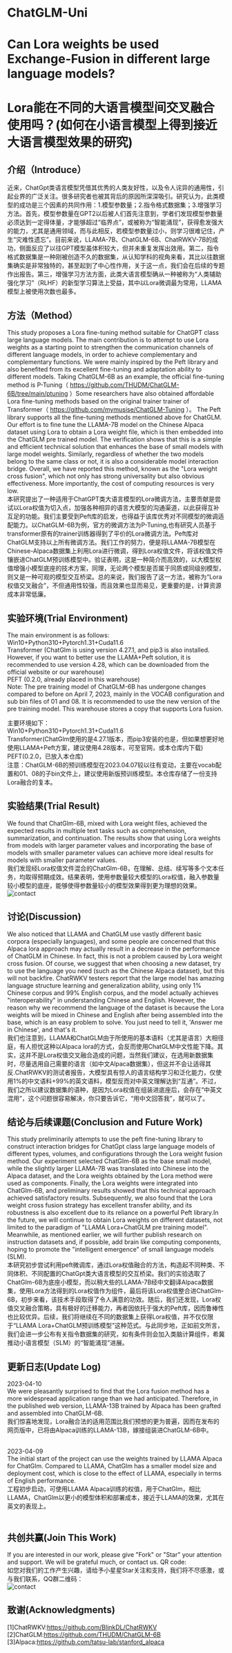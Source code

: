 # ChatGLM-Uni
# Can Lora weights be used Exchange-Fusion in different large language models?
# Lora能在不同的大语言模型间交叉融合使用吗？(如何在小语言模型上得到接近大语言模型效果的研究)

## 介绍（Introduce）
近来，ChatGpt类语言模型凭借其优秀的人类友好性，以及令人诧异的通用性，引起业界的广泛关注。很多研究者也被其背后的原因所深深吸引。研究认为，此类模型的成功是三个因素的共同作用：1.模型参数量；2.指令格式数据集；3.增强学习方法。首先，模型参数量在GPT2以后被人们首先注意到，学者们发现模型参数量必须达到一定得体量，才能够超过“临界点”，或被称为“智能涌现”，获得愈发强大的能力，尤其是通用领域，而与此相反，若模型参数量过小，则学习很难记住，产生“灾难性遗忘”。目前来说，LLAMA-7B、ChatGLM-6B、ChatRWKV-7B的成功，侧面反应了以往GPT模型虽体积较大，但并未重复发挥出效用。第二，指令格式数据集是一种刚被创造不久的数据集，从认知学科的视角来看，其比以往数据集确实是非常独特的，甚至起到了中心性作用，关于这一点，我们会在后续的专题作出报告。第三，增强学习方法方面，此类大语言模型确从一种被称为“人类辅助强化学习”（RLHF）的新型学习算法上受益，其中以Lora微调最为常用，LLAMA模型上被使用次数也最多。

## 方法（Method）
This study proposes a Lora fine-tuning method suitable for ChatGPT class large language models. The main contribution is to attempt to use Lora weights as a starting point to strengthen the communication channels of different language models, in order to achieve complementary and complementary functions. We were mainly inspired by the Peft library and also benefited from its excellent fine-tuning and adaptation ability to different models. Taking ChatGLM-6B as an example, the official fine-tuning method is P-Tuning（ https://github.com/THUDM/ChatGLM-6B/tree/main/ptuning ）Some researchers have also obtained affordable Lora fine-tuning methods based on the original trainer trainer of Transformer（ https://github.com/mymusise/ChatGLM-Tuning ）。 The Peft library supports all the fine-tuning methods mentioned above for ChatGLM. Our effort is to fine tune the LLAMA-7B model on the Chinese Alpaca dataset using Lora to obtain a Lora weight file, which is then embedded into the ChatGLM pre trained model. The verification shows that this is a simple and efficient technical solution that enhances the base of small models with large model weights. Similarly, regardless of whether the two models belong to the same class or not, it is also a considerable model interaction bridge. Overall, we have reported this method, known as the "Lora weight cross fusion", which not only has strong universality but also obvious effectiveness. More importantly, the cost of computing resources is very low.<br>
本研究提出了一种适用于ChatGPT类大语言模型的Lora微调方法，主要贡献是尝试以Lora权值为切入点，加强各种相异的语言大模型的沟通渠道，以此获得互补互足的功能。我们主要受到Peft库的启发，也得益于该库优秀对不同模型的微调适配能力。以ChatGLM-6B为例，官方的微调方法为P-Tuning,也有研究人员基于transformer原有的trainer训练器得到了平价的Lora微调方法。Peft库对ChatGLM支持以上所有微调方法。我们工作的努力，便是将LLAMA-7B模型在Chinese-Alpaca数据集上利用Lora进行微调，得到Lora权值文件，将该权值文件镶嵌进ChatGLM预训练模型中。验证表明，这是一种简介而高效的，以大模型权值增强小模型底座的技术方案，同理，无论两个模型是否属于同质或同级别模型，则又是一种可观的模型交互桥梁。总的来说，我们报告了这一方法，被称为“Lora权值交叉融合”，不但通用性较强，而且效果也显而易见，更重要的是，计算资源成本非常低廉。

## 实验环境(Trial Environment)
The main environment is as follows:<br>
Win10+Python310+Pytorch1.31+Cuda11.6<br>
Transformer (ChatGlm is using version 4.27.1, and pip3 is also installed. However, if you want to better use the LLAMA+Peft solution, it is recommended to use version 4.28, which can be downloaded from the official website or our warehouse)<br>
PEFT (0.2.0, already placed in this warehouse)<br>
Note: The pre training model of ChatGLM-6B has undergone changes compared to before on April 7, 2023, mainly in the VOCAB configuration and sub bin files of 01 and 08. It is recommended to use the new version of the pre training model. This warehouse stores a copy that supports Lora fusion.<br>

主要环境如下：<br>
Win10+Python310+Pytorch1.31+Cuda11.6<br>
Transformer(ChatGlm使用的是4.27.1版本，而pip3安装的也是，但如果想更好地使用LLAMA+Peft方案，建议使用4.28版本，可至官网，或本仓库内下载)<br>
PEFT(0.2.0，已放入本仓库)<br>
注意：ChatGLM-6B的预训练模型在2023.04.07较以往有变动，主要在vocab配置和01、08的子bin文件上，建议使用新版预训练模型。本仓库存储了一份支持Lora融合的复本。<br>

## 实验结果(Trial Result)
We found that ChatGlm-6B, mixed with Lora weight files, achieved the expected results in multiple text tasks such as comprehension, summarization, and continuation. The results show that using Lora weights from models with larger parameter values and incorporating the base of models with smaller parameter values can achieve more ideal results for models with smaller parameter values.<br>
我们发现经Lora权值文件混合的ChatGlm-6B，在理解、总结、续写等多个文本任务，均取得预期成效。结果表明，使用参数量较大模型的Lora权值，融入参数量较小模型的底座，能够使得参数量较小的模型效果得到更为理想的效果。<br>
![contact](resources/result.jpg)

## 讨论(Discussion)
We also noticed that LLAMA and ChatGLM use vastly different basic corpora (especially languages), and some people are concerned that this Alpaca lora approach may actually result in a decrease in the performance of ChatGLM in Chinese. In fact, this is not a problem caused by Lora weight cross fusion. Of course, we suggest that when choosing a new dataset, try to use the language you need (such as the Chinese Alpaca dataset), but this will not backfire. ChatRWKV testers report that the large model has amazing language structure learning and generalization ability, using only 1% Chinese corpus and 99% English corpus, and the model actually achieves "interoperability" in understanding Chinese and English. However, the reason why we recommend the language of the dataset is because the Lora weights will be mixed in Chinese and English after being assembled into the base, which is an easy problem to solve. You just need to tell it, 'Answer me in Chinese', and that's it.<br>
我们也注意到，LLAMA和ChatGLM由于所使用的基本语料（尤其是语言）大相径庭，有人担忧这种以Alpaca lora的方式，会反而使用ChatGLM中文性能下降。其实，这并不是Lora权值交叉融合造成的问题，当然我们建议，在选用新数据集时，尽量选用自己需要的语言（如中文Alpaca数据集），但这并不会让适得其反.ChatRWKV的测试者报告，大模型具有惊人的语言结构学习和泛化能力，仅使用1%的中文语料+99%的英文语料，模型反而对中英文理解达到“互通”。不过，我们之所以建议数据集的语种，是因为Lora权值在组装进底座后，会存在“中英文混用”，这个问题很容易解决，你只要告诉它，“用中文回答我”，就可以了。

## 结论与后续课题(Conclusion and Future Work)
This study preliminarily attempts to use the peft fine-tuning library to construct interaction bridges for ChatGpt class large language models of different types, volumes, and configurations through the Lora weight fusion method. Our experiment selected ChatGlm-6B as the base small model, while the slightly larger LLAMA-7B was translated into Chinese into the Alpaca dataset, and the Lora weights obtained by the Lora method were used as components. Finally, the Lora weights were integrated into ChatGlm-6B, and preliminary results showed that this technical approach achieved satisfactory results. Subsequently, we also found that the Lora weight cross fusion strategy has excellent transfer ability, and its robustness is also excellent due to its reliance on a powerful Peft library.In the future, we will continue to obtain Lora weights on different datasets, not limited to the paradigm of "LLAMA Lora+ChatGLM pre training model". Meanwhile, as mentioned earlier, we will further publish research on instruction datasets and, if possible, add brain like computing components, hoping to promote the "intelligent emergence" of small language models (SLM).<br>
本研究初步尝试利用peft微调库，通过Lora权值融合的方法，构造起不同种类、不同体积、不同配置的ChatGpt类大语言模型的交互桥梁。我们的实验选取了ChatGlm-6B为底座小模型，而以稍大些的LLAMA-7B经中文翻译Alpaca数据集，使用Lora方法得到的Lora权值作为组件，最后将该Lora权值整合进ChatGlm-6B，初步来看，该技术手段取得了令人满意的功效。随后，我们还发现，Lora权值交叉融合策略，具有极好的迁移能力，再者因依托于强大的Peft库，因而鲁棒性也比较优异。后续，我们将继续在不同的数据集上获得Lora权值，并不仅仅限于“LLAMA Lora+ChatGLM预训练模型”这种范式。与此同步地，正如前文所言，我们会进一步公布有关指令数据集的研究，如有条件则会加入类脑计算组件，希冀推动小语言模型（SLM）的“智能涌现”进展。

## 更新日志(Update Log)
2023-04-10<br>
We were pleasantly surprised to find that the Lora fusion method has a more widespread application range than we had anticipated. Therefore, in the published web version, LLAMA-13B trained by Alpaca has been grafted and assembled into ChatGLM-6B.<br>
我们惊喜地发现，Lora融合法的适用范围比我们预想的更为普遍，因而在发布的网页版中，已将由Alpaca训练的LLAMA-13B，嫁接组装进ChatGLM-6B中。<br><br>

2023-04-09<br>
The initial start of the project can use the weights trained by LLAMA Alpaca for ChatGlm. Compared to LLAMA, ChatGlm has a smaller model size and deployment cost, which is close to the effect of LLAMA, especially in terms of English performance.<br>
工程初步启动，可使用LLAMA Alpaca训练的权值，用于ChatGlm，相比LLAMA，ChatGlm以更小的模型体积和部署成本，接近于LLAMA的效果，尤其在英文的表现上。<br><br>

## 共创共赢(Join This Work)
If you are interested in our work, please give "Fork" or "Star" your attention and support. We will be grateful much, or contact us. QR code:<br>
如您对我们的工作产生兴趣，请给予小星星Star关注和支持，我们将不尽感激，或与我们联系，QQ群二维码：<br>
![contact](resources/QQgroup.jpg)


## 致谢(Acknowledgments)
[1]ChatRWKV:https://github.com/BlinkDL/ChatRWKV<br>
[2]ChatGLM:https://github.com/THUDM/ChatGLM-6B<br>
[3]Alpaca:https://github.com/tatsu-lab/stanford_alpaca<br>
